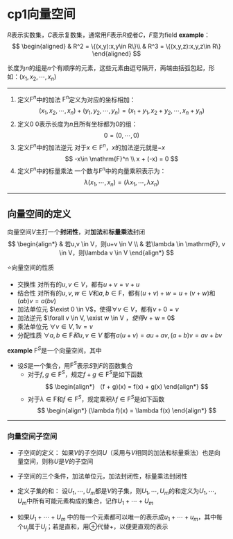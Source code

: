 # cp1向量空间

$R$表示实数集，$C$表示复数集，通常用$F$表示$R$或者$C$，$F$意为field
**example**：
$$ \begin{aligned}
    & R^2 = \{(x,y):x,y\in R\}\\
    & R^3 = \{(x,y,z):x,y,z\in R\}
\end{aligned} $$
    
长度为$n$的组是$n$个有顺序的元素，这些元素由逗号隔开，两端由括弧包起，形如：$(x_1,x_2,\cdots,x_n)$

---
1. 定义$\mathrm{F}^n$中的加法
   $\mathrm{F}^n$定义为对应的坐标相加：
   $$ (x_1,x_2,\cdots,x_n) + (y_1,y_2,\cdots,y_n) = (x_1+y_1,x_2+y_2,\cdots,x_n+y_n) $$
2. 定义0
   0表示长度为$n$且所有坐标都为0的组：
   $$ 0 = (0,\cdots,0) $$
3. 定义$\mathrm{F}^n$中的加法逆元
   对于$x \in \mathrm{F}^n$，$x$的加法逆元就是$-x$
   $$ -x\in \mathrm{F}^n \\
   x + (-x) = 0 $$
4. 定义$\mathrm{F}^n$中的标量乘法
   一个数与$\mathrm{F}^n$中的向量乘积表示为：
   $$ \lambda(x_1,\cdots,x_n) = (\lambda x_1,\cdots, \lambda x_n) $$
---
## 向量空间的定义
向量空间$V$主打一个**封闭性**，对**加法**和**标量乘法**封闭
$$ \begin{align*}
    & 若u,v \in V，则u+v \in V \\
    & 若\lambda \in \mathrm{F}, v \in V，则\lambda v \in V
\end{align*} $$

:star:向量空间的性质
- 交换性
  对所有的$u,v \in V$，都有$u + v = v + u$
- 结合性
  对所有的$u,v,w \in V$和$a,b \in \mathrm{F}$，都有$(u+v)+w = u+(v+w)$和$(ab)v = a(bv)$
- 加法单位元
  $\exist 0 \in V$，使得$\forall v \in V$，都有$v + 0 = v$
- 加法逆元
  $\forall v \in V, \exist w \in V $，使得$v + w = 0$
- 乘法单位元
  $\forall v \in V,1v = v$
- 分配性质
  $\forall a,b \in \mathrm{F}和u,v \in V$ 都有$a(u + v) = au +av, (a+b)v = av + bv$

**example**
$\mathrm{F}^S$是一个向量空间，其中
- 设$S$是一个集合，用$\mathrm{F}^S$表示$S$到$F$的函数集合
    - 对于$f,g \in \mathrm{F}^S$，规定$f + g \in \mathrm{F}^S$是如下函数
        $$ \begin{align*}
            （f + g)(x) = f(x) + g(x)
        \end{align*} $$
    - 对于$\lambda \in \mathrm{F}$和$f \in \mathrm{F}^S$，规定乘积$\lambda f \in \mathrm{F}^S$是如下函数
        $$ \begin{align*}
            (\lambda f)(x) = \lambda f(x)
        \end{align*} $$
---
### 向量空间子空间
- 子空间的定义：
  如果$V$的子空间$U$（采用与$V$相同的加法和标量乘法）也是向量空间，则称$U$是$V$的子空间

- 子空间的三个条件，加法单位元，加法封闭性，标量乘法封闭性
- 定义子集的和：
  设$U_1,\cdots,U_m$都是$V$的子集，则$U_1,\cdots,U_m$的和定义为$U_1,\cdots,U_m$中所有可能元素构成的集合，记作$U_1 + \cdots + U_m$
- 如果$U_1 + \cdots + U_m$ 中的每一个元素都可以唯一的表示成$u_1 + \cdots + u_m$，其中每个$u_j$属于$U_j$；若是直和，用$\oplus$代替$+$，以便更直观的表示 
